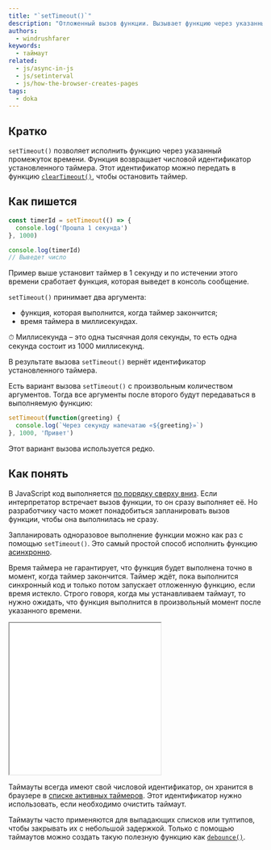```yaml
---
title: "`setTimeout()`"
description: "Отложенный вызов функции. Вызывает функцию через указанный промежуток времени."
authors:
  - windrushfarer
keywords:
  - таймаут
related:
  - js/async-in-js
  - js/setinterval
  - js/how-the-browser-creates-pages
tags:
  - doka
---
```


## Кратко

`setTimeout()` позволяет исполнить функцию через указанный промежуток времени. Функция возвращает числовой идентификатор установленного таймера. Этот идентификатор можно передать в функцию [`clearTimeout()`](/js/cleartimeout/), чтобы остановить таймер.

## Как пишется

```js
const timerId = setTimeout(() => {
  console.log('Прошла 1 секунда')
}, 1000)

console.log(timerId)
// Выведет число
```

Пример выше установит таймер в 1 секунду и по истечении этого времени сработает функция, которая выведет в консоль сообщение.

`setTimeout()` принимает два аргумента:
- функция, которая выполнится, когда таймер закончится;
- время таймера в миллисекундах.

<aside>

⏱ Миллисекунда – это одна тысячная доля секунды, то есть одна секунда состоит из 1000 миллисекунд.

</aside>

В результате вызова `setTimeout()` вернёт идентификатор установленного таймера.

Есть вариант вызова `setTimeout()` с произвольным количеством аргументов. Тогда все аргументы после второго будут передаваться в выполняемую функцию:

```js
setTimeout(function(greeting) {
  console.log(`Через секунду напечатаю «${greeting}»`)
}, 1000, 'Привет')
```

Этот вариант вызова используется редко.


## Как понять

В JavaScript код выполняется [по порядку сверху вниз](/js/execution-order/). Если интерпретатор встречает вызов функции, то он сразу выполняет её. Но разработчику часто может понадобиться запланировать вызов функции, чтобы она выполнилась не сразу.

Запланировать одноразовое выполнение функции можно как раз с помощью `setTimeout()`. Это самый простой способ исполнить функцию [асинхронно](/js/async-in-js/).

Время таймера не гарантирует, что функция будет выполнена точно в момент, когда таймер закончится. Таймер ждёт, пока выполнится синхронный код и только потом запускает отложенную функцию, если время истекло. Строго говоря, когда мы устанавливаем таймаут, то нужно ожидать, что функция выполнится в произвольный момент после указанного времени.

<iframe title="Неточное выполнение отложенной функции через setTimeout" src="demos/index.html" height="300"></iframe>

Таймауты всегда имеют свой числовой идентификатор, он хранится в браузере в [списке активных таймеров](https://html.spec.whatwg.org/multipage/timers-and-user-prompts.html#list-of-active-timers). Этот идентификатор нужно использовать, если необходимо очистить таймаут.

Таймауты часто применяются для выпадающих списков или тултипов, чтобы закрывать их с небольшой задержкой. Только с помощью таймаутов можно создать такую полезную функцию как [`debounce()`](/js/debounce/).
